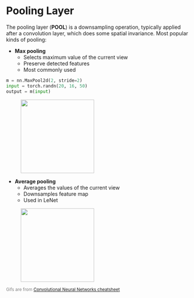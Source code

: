 # Pooling Layer
<div></div>

The pooling layer (**POOL**) is a downsampling operation, typically applied after a convolution layer, which does some spatial invariance. Most popular kinds of pooling:
<div class="grid grid-cols-[1fr_1fr]">
<div>

* **Max pooling**
  * Selects maximum value of the current view
  * Preserve detected features
  * Most commonly used

```python {all}
m = nn.MaxPool2d(2, stride=2)
input = torch.randn(20, 16, 50)
output = m(input)
```
</div>
<div>
  <figure>
    <img src="/max-pooling-a.png" style="width: 200px !important;">
  </figure>  
</div>
</div>

<div class="grid grid-cols-[1fr_1fr]">
<div>

* **Average pooling**
  * Averages the values of the current view
  * Downsamples feature map
  * Used in LeNet
</div>
<div>
  <figure>
    <img src="/average-pooling-a.png" style="width: 200px !important;">
  </figure>
</div>
</div>
<span style="color:grey"><small>Gifs are from <a href="https://stanford.edu/~shervine/teaching/cs-230/cheatsheet-convolutional-neural-networks">Convolutional Neural Networks cheatsheet</a></small></span>